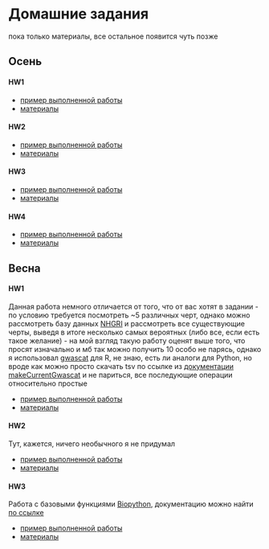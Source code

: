 # Домашние задания
пока только материалы, все остальное появится чуть позже

## Осень

#### HW1
- [пример выполненной работы](https://github.com/Vladm0z/HSE-Bioinformatics/blob/main/Bioinformatics/2nd%20term/Aut_HW/HW1/HomeWork1.md)
- [материалы](https://github.com/Vladm0z/HSE-Bioinformatics/tree/main/Bioinformatics/2nd%20term/Aut_HW/HW1)


#### HW2
- [пример выполненной работы](https://github.com/Vladm0z/HSE-Bioinformatics/blob/main/Bioinformatics/2nd%20term/Aut_HW/HW2/HomeWork2.md)
- [материалы](https://github.com/Vladm0z/HSE-Bioinformatics/tree/main/Bioinformatics/2nd%20term/Aut_HW/HW2)


#### HW3
- [пример выполненной работы](https://github.com/Vladm0z/HSE-Bioinformatics/blob/main/Bioinformatics/2nd%20term/Aut_HW/HW3/HomeWork3.md)
- [материалы](https://github.com/Vladm0z/HSE-Bioinformatics/tree/main/Bioinformatics/2nd%20term/Aut_HW/HW3)


#### HW4
- [пример выполненной работы](https://github.com/Vladm0z/HSE-Bioinformatics/blob/main/Bioinformatics/2nd%20term/Aut_HW/HW4/HomeWork4.md)
- [материалы](https://github.com/Vladm0z/HSE-Bioinformatics/tree/main/Bioinformatics/2nd%20term/Aut_HW/HW4)



## Весна

#### HW1

Данная работа немного отличается от того, что от вас хотят в задании - по условию требуется посмотреть ~5 различных черт, однако можно рассмотреть базу данных [NHGRI](https://www.genome.gov/) и рассмотреть все существующие черты, выведя в итоге несколько самых вероятных (либо все, если есть такое желание) - на мой взгляд такую работу оценят выше того, что просят изначально и мб так можно получить 10 особо не парясь, однако я использовал [gwascat](https://bioconductor.org/packages/release/bioc/html/gwascat.html) для R, не знаю, есть ли аналоги для Python, но вроде как можно просто скачать tsv по ссылке из [документации makeCurrentGwascat](https://www.rdocumentation.org/packages/gwascat/versions/2.4.2/topics/makeCurrentGwascat) и не париться, все последующие операции относительно простые

- [пример выполненной работы](https://github.com/Vladm0z/HSE-Bioinformatics/blob/main/Bioinformatics/2nd%20term/Spr_HW/HW1/HW1.md)
- [материалы](https://github.com/Vladm0z/HSE-Bioinformatics/tree/main/Bioinformatics/2nd%20term/Spr_HW/HW1)


#### HW2

Тут, кажется, ничего необычного я не придумал

- [пример выполненной работы](https://github.com/Vladm0z/HSE-Bioinformatics/blob/main/Bioinformatics/2nd%20term/Spr_HW/HW2/HW2.md)
- [материалы](https://github.com/Vladm0z/HSE-Bioinformatics/tree/main/Bioinformatics/2nd%20term/Spr_HW/HW2)


#### HW3

Работа с базовыми функциями [Biopython](https://biopython.org/), документацию можно найти [по ссылке](http://biopython.org/DIST/docs/tutorial/Tutorial.html)

- [пример выполненной работы](https://github.com/Vladm0z/HSE-Bioinformatics/blob/main/Bioinformatics/2nd%20term/Spr_HW/HW3/HW3.ipynb)
- [материалы](https://github.com/Vladm0z/HSE-Bioinformatics/tree/main/Bioinformatics/2nd%20term/Spr_HW/HW3)


